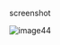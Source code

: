 screenshot

![image44](https://github.com/ahlam-laouadi/Project_reactjs/assets/124285240/ddee0e13-ad55-473b-ab45-6e90d259379f)
